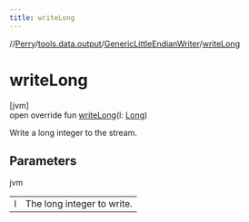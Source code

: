 ```yaml
---
title: writeLong
---
```

//[Perry](../../../index.html)/[tools.data.output](../index.html)/[GenericLittleEndianWriter](index.html)/[writeLong](write-long.html)



# writeLong



[jvm]\
open override fun [writeLong](write-long.html)(l: [Long](https://kotlinlang.org/api/latest/jvm/stdlib/kotlin/-long/index.html))



Write a long integer to the stream.



## Parameters


jvm

| | |
|---|---|
| l | The long integer to write. |




